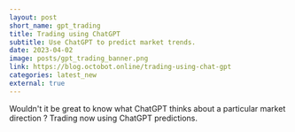 ```yaml
---
layout: post
short_name: gpt_trading
title: Trading using ChatGPT
subtitle: Use ChatGPT to predict market trends.
date: 2023-04-02
image: posts/gpt_trading_banner.png
link: https://blog.octobot.online/trading-using-chat-gpt
categories: latest_new
external: true
---
```



Wouldn't it be great to know what ChatGPT thinks about a particular market direction ? Trading now using ChatGPT predictions.
